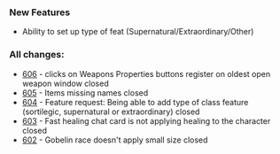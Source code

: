 ### New Features
- Ability to set up type of feat (Supernatural/Extraordinary/Other)

### All changes:
- [606](https://github.com/Rughalt/D35E/issues/606) - clicks on Weapons Properties buttons register on oldest open weapon window closed 
- [605](https://github.com/Rughalt/D35E/issues/605) - Items missing names closed 
- [604](https://github.com/Rughalt/D35E/issues/604) - Feature request: Being able to add type of class feature (sortilegic, supernatural or extraordinary) closed 
- [603](https://github.com/Rughalt/D35E/issues/603) - Fast healing chat card is not applying healing to the character closed 
- [602](https://github.com/Rughalt/D35E/issues/602) - Gobelin race doesn't apply small size closed 